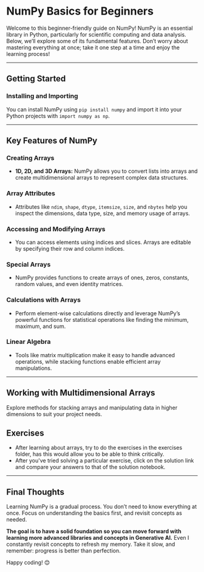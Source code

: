 # NumPy Basics for Beginners

Welcome to this beginner-friendly guide on NumPy! NumPy is an essential library in Python, particularly for scientific computing and data analysis. Below, we’ll explore some of its fundamental features. Don’t worry about mastering everything at once; take it one step at a time and enjoy the learning process!

---

## Getting Started

### Installing and Importing
You can install NumPy using `pip install numpy` and import it into your Python projects with `import numpy as np`.

---

## Key Features of NumPy

### Creating Arrays
- **1D, 2D, and 3D Arrays:** NumPy allows you to convert lists into arrays and create multidimensional arrays to represent complex data structures.

### Array Attributes
- Attributes like `ndim`, `shape`, `dtype`, `itemsize`, `size`, and `nbytes` help you inspect the dimensions, data type, size, and memory usage of arrays.

### Accessing and Modifying Arrays
- You can access elements using indices and slices. Arrays are editable by specifying their row and column indices.

### Special Arrays
- NumPy provides functions to create arrays of ones, zeros, constants, random values, and even identity matrices.

### Calculations with Arrays
- Perform element-wise calculations directly and leverage NumPy’s powerful functions for statistical operations like finding the minimum, maximum, and sum.

### Linear Algebra
- Tools like matrix multiplication make it easy to handle advanced operations, while stacking functions enable efficient array manipulations.

---

## Working with Multidimensional Arrays
Explore methods for stacking arrays and manipulating data in higher dimensions to suit your project needs.

## Exercises
- After learning about arrays, try to do the exercises in the exercises folder, has this would allow you to be able to think critically.
- After you've tried solving a particular exercise, click on the solution link and compare your answers to that of the solution notebook.
---

## Final Thoughts
Learning NumPy is a gradual process. You don’t need to know everything at once. Focus on understanding the basics first, and revisit concepts as needed.

**The goal is to have a solid foundation so you can move forward with learning more advanced libraries and concepts in Generative AI.** Even I constantly revisit concepts to refresh my memory. Take it slow, and remember: progress is better than perfection.

Happy coding! 😊

